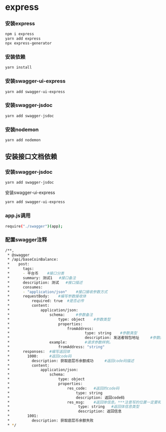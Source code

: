 # express

### 安装express

```bash
npm i express
yarn add express
npx express-generator
```

### 安装依赖

```bash
yarn install	
```

### 安装swagger-ui-express

```bash
yarn add swagger-ui-express
```

### 安装swagger-jsdoc

```bash
yarn add swagger-jsdoc
```

### 安装nodemon

```bash
yarn add nodemon
```



## 安装接口文档依赖

### 安装swagger-jsdoc

```bash
yarn add swagger-jsdoc
```

安装swagger-ui-express

```bash
yarn add swagger-ui-express
```

### app.js调用

```bash
require("./swagger")(app);
```

### 配置swagger注释

```bash
/**,
 * @swagger
 * /api/baseCoinBalance:
 *    post:
 *      tags:
 *      - 平台币    #接口分类
 *      summary: 测试1   #接口备注
 *      description: 测试   #接口描述
 *      consumes:
 *      - "application/json"    #接口接收参数方式
 *      requestBody:    #编写参数接收体
 *          required: true  #是否必传
 *          content:
 *              application/json:
 *                  schema:     #参数备注
 *                      type: object    #参数类型
 *                      properties:
 *                          fromAddress:
 *                                  type: string    #参数类型
 *                                  description: 发送者钱包地址     #参数描述
 *                  example:        #请求参数样例。
 *                      fromAddress: "string"
 *      responses:  #编写返回体
 *        1000:     #返回code码
 *          description: 获取底层币余额成功     #返回code码描述
 *          content:
 *              application/json:
 *                  schema:
 *                      type: object
 *                      properties:
 *                          res_code:   #返回的code码
 *                              type: string
 *                              description: 返回code码
 *                          res_msg:    #返回体信息。***注意写的位置一定要和res_code对齐。
 *                               type: string   #返回体信息类型
 *                               description: 返回信息
 *        1001:
 *          description: 获取底层币余额失败
 * */
```

